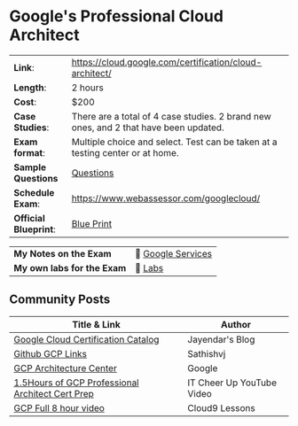 # Google's Professional Cloud Architect

|  |  |
|--|--|
| **Link**: | 	https://cloud.google.com/certification/cloud-architect/ |
| **Length**: | 2 hours |
| **Cost**: | $200
| **Case Studies**: | There are a total of 4 case studies. 2 brand new ones, and 2 that have been updated. |
| **Exam format**: | Multiple choice and select. Test can be taken at a testing center or at home. |
| **Sample Questions** | [Questions](https://cloud.google.com/certification/sample-questions/cloud-architect) |
| **Schedule Exam**: | https://www.webassessor.com/googlecloud/ |
| **Official Blueprint**: | [Blue Print](https://cloud.google.com/certification/guides/professional-cloud-architect)


|  |  |
|--|--|
| **My Notes on the Exam** | :notebook: [Google Services](./services) |
| **My own labs for the Exam** | :microscope: [Labs](./labs) |


## Community Posts

| Title & Link | Author |
| ------------ | ------ |
| [Google Cloud Certification Catalog](https://jayendrapatil.com/#Google_Cloud_Certification_Catalog) | Jayendar's Blog |
| [Github GCP Links](https://github.com/sathishvj/awesome-gcp-certifications) | Sathishvj |
| [GCP Architecture Center](https://cloud.google.com/solutions) | Google |
| [1.5Hours of GCP Professional Architect Cert Prep](https://www.youtube.com/watch?v=2DydzKPGlhI) | IT Cheer Up YouTube Video |
| [GCP Full 8 hour video](https://www.youtube.com/watch?v=MgNBh1vtncU) | Cloud9 Lessons |